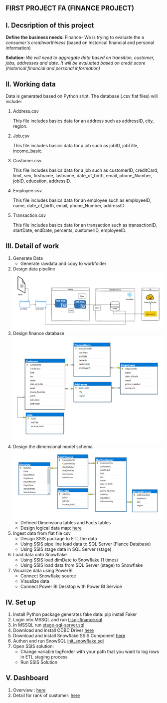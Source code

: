 ## FIRST PROJECT FA (FINANCE PROJECT)

## I. Decsription of this project

**Define the business needs:** 
Finance- We is trying to evaluate the a *consumer's creditworthiness* (based on historical financial and personal information)

**Solution:**
*We will need to aggregate data based on *transition*, *customer*, *jobs*, *addresses* and *date*. It will be evaluated based on *credit score* (historical financial and personal information)*

## II. Working data

Data is generated based on Python sript. The database (.csv flat files) will include:

1. Address.csv

	This file includes basics data for an address such as addressID, city, region.

2. Job.csv

	This file includes basics data for a job such as jobID, jobTitle, income_basic.

3. Customer.csv

	This file includes basics data for a job such as customerID, creditCard, limit, sex, firstname, lastname, date_of_birth, email, phone_Number, jobID, education, addressID.

4. Employee.csv

	This file includes basics data for an employee such as employeeID, name, date_of_birth, email, phone_Number, addressID.

5. Transaction.csv

	This file includes basics data for an transaction such as transactionID, startDate, endDate, percents, customerID, employeeID.

## III. Detail of work

1. Generate Data
    - Generate rawdata and copy to workfolder
2. Design data pipeline ![data_pipeline](./docs/data_pipeline.png)
3. Design finance database ![finance_database](./docs/finance_database.png)
4. Design the dimensional model schema ![Finance_DW](./docs/Finance_DW.png)
    - Defined Dimensiona tables and Facts tables
    - Design logical data map: [here]()
5. Ingest data from flat file csv
    -  Design SSIS package to ETL the data
    -  Using SSIS pipe line load data to SQL Server (Fiance Database)
    -  Using SSIS stage data in SQL Server (stage)
6. Load data onto Snowflake
    -  Using SSIS load dimDate to Snowflake (1 times)
    -  Using SSIS load data from SQL Server (stage) to Snowflake
7. Visualize data using PowerBI
   - Connect Snowflake source
   - Visualize data
   -  Connect Power BI Desktop with Power BI Service

## IV. Set up
1. Install Python package generates fake data: pip install Faker
2. Login into MSSQL and run [t-sql-finance.sql](./src/mssql/t-sql-finance.sql)
3. In MSSQL  run [stage-sql-server.sql](./src/mssql/stage-sql-server.sql)
4. Download and install ODBC Driver [here](https://sfc-repo.snowflakecomputing.com/odbc/win64/latest/index.html)
5. Download and install Snowflake SSIS Component [here](https://www.cdata.com/drivers/snowflake/ssis)
6. Authen and run SnowSQL [init_snowflake.sql](./src/snowflake/init_snowflake.sql)
7. Open SSIS solution:
   - Change variable logForder with your path that you want to log rows in ETL staging process
   - Run SSIS Solution

## V. Dashboard
1. Overview : [here](https://app.powerbi.com/view?r=eyJrIjoiZmE0YTE4N2QtMTc3OC00MzJiLWJiZDQtYWE3NzE4YzE0ZTkzIiwidCI6ImYwMWU5MzBhLWI1MmUtNDJiMS1iNzBmLWE4ODgyYjVkMDQzYiIsImMiOjEwfQ%3D%3D&pageName=ReportSection)
2. Detail for rank of customer: [here](https://app.powerbi.com/view?r=eyJrIjoiZmE0YTE4N2QtMTc3OC00MzJiLWJiZDQtYWE3NzE4YzE0ZTkzIiwidCI6ImYwMWU5MzBhLWI1MmUtNDJiMS1iNzBmLWE4ODgyYjVkMDQzYiIsImMiOjEwfQ%3D%3D&pageName=ReportSection3cf65f523be593a0e166)
